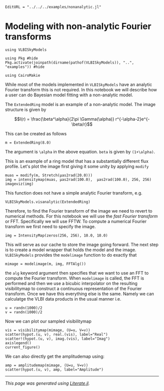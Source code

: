```@meta
EditURL = "../../../examples/nonanalytic.jl"
```

# Modeling with non-analytic Fourier transforms

````@example nonanalytic
using VLBISkyModels

using Pkg #hide
Pkg.activate(joinpath(dirname(pathof(VLBISkyModels)), "..", "examples")) #hide

using CairoMakie
````

While most of the models implemented in `VLBISkyModels` have an analytic
Fourier transform this is not required. In this notebook we will
describe how a user can do Bayesian model fitting with a
non-analytic model.

The `ExtendedRing` model is an example of a non-analytic model. The
image structure is given by
```math
I(r) = \frac{\beta^\alpha}{2\pi \Gamma(\alpha)} r^{-\alpha-2}e^{-\beta/r}
```

This can be created as follows

````@example nonanalytic
m = ExtendedRing(8.0)
````

The argument is `\alpha` in the above
equation. `beta` is given by ``(1+\alpha)``.

This is an example of a ring model that has a substantially different flux profile.
Let's plot the image first giving it some unity by applying `modify`

````@example nonanalytic
muas = modify(m, Stretch(μas2rad(20.0)))
img = intensitymap(muas, μas2rad(100.0),  μas2rad(100.0), 256, 256)
imageviz(img)
````

This function does not have a simple analytic Fourier transform, e.g.

````@example nonanalytic
VLBISkyModels.visanalytic(ExtendedRing)
````

Therefore, to find the Fourier transform of the image we need to revert to numerical methods.
For this notebook we will use the *fast Fourier transform* or FFT. Specifically we will
use FFTW. To compute a numerical Fourier transform we first need to specify the image.

````@example nonanalytic
img = IntensityMap(zeros(256, 256), 10.0, 10.0)
````

This will serve as our cache to store the image going forward. The next step is to create
a model wrapper that holds the model and the image. `VLBISkyModels` provides the `modelimage`
function to do exactly that

````@example nonanalytic
mimage = modelimage(m, img, FFTAlg())
````

the `alg` keyword argument then specifies that we want to use an FFT to compute the
Fourier transform. When `modelimage` is called, the FFT is performed and then we use
a bicubic interpolator on the resulting visibilitymap to construct a continuous representation
of the Fourier transform. Once we have this everything else is the same. Namely we can
calculatge the VLBI data products in the usual manner i.e.

````@example nonanalytic
u = randn(1000)/2
v = randn(1000)/2
````

Now we can plot our sampled visibilitymap

````@example nonanalytic
vis = visibilitymap(mimage, (U=u, V=v))
scatter(hypot.(u, v), real.(vis), label="Real")
scatter!(hypot.(u, v), imag.(vis), label="Imag")
axislegend()
current_figure()
````

We can also directly get the amplitudemap using:

````@example nonanalytic
amp = amplitudemap(mimage, (U=u, V=v))
scatter(hypot.(u, v), amp, label="Amplitude")
````

---

*This page was generated using [Literate.jl](https://github.com/fredrikekre/Literate.jl).*

